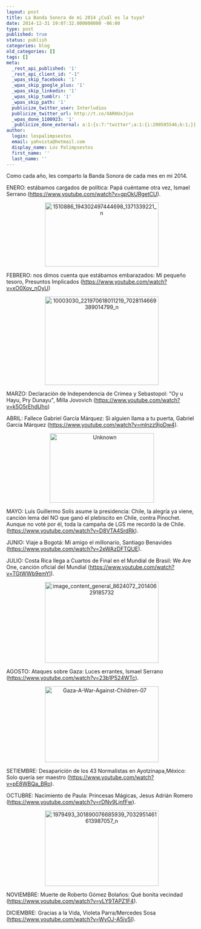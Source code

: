 ```yaml
---
layout: post
title: La Banda Sonora de mi 2014 ¿Cuál es la tuya?
date: 2014-12-31 19:07:32.000000000 -06:00
type: post
published: true
status: publish
categories: blog
old_categories: []
tags: []
meta:
  _rest_api_published: '1'
  _rest_api_client_id: "-1"
  _wpas_skip_facebook: '1'
  _wpas_skip_google_plus: '1'
  _wpas_skip_linkedin: '1'
  _wpas_skip_tumblr: '1'
  _wpas_skip_path: '1'
  publicize_twitter_user: Interludios
  publicize_twitter_url: http://t.co/XARHUxJjus
  _wpas_done_1100923: '1'
  _publicize_done_external: a:1:{s:7:"twitter";a:1:{i:200585546;b:1;}}
author:
  login: lospalimpsestos
  email: yahvista@hotmail.com
  display_name: Los Palimpsestos
  first_name: ''
  last_name: ''
---
```

<p>Como cada año, les comparto la Banda Sonora de cada mes en mi 2014.</p>
<p>ENERO: estábamos cargados de política: Papá cuéntame otra vez, Ismael Serrano (<a href="https://www.facebook.com/l.php?u=https%3A%2F%2Fwww.youtube.com%2Fwatch%3Fv%3DgpOkURgetCU&amp;h=rAQEDfjTf&amp;enc=AZPcrvEe_y4UkkhZZwqS-AVTJnbKzP450IXMZohRmqi-VTqYac7I_EthoU8kELdjUESx31kiSWu6BPDGLJ8yDfmCIe5p3G1u3DhdcM1URJwqM5c8v80EGHjM_V-qxgOQ9U01XubhI_b3PbRKscteNIouPD7rP1HHB6F8HEAQCcBDVw&amp;s=1" target="_blank" rel="nofollow">https://www.youtube.com/watch?v=gpOkURgetCU</a>).</p>
<p style="text-align:center;"><a href="https://lospalimpsestos.files.wordpress.com/2014/12/1510886_194302497444698_1371339221_n.jpg"><img class="alignnone size-medium wp-image-2140" src="{{ site.baseurl }}/assets/1510886_194302497444698_1371339221_n.jpg" alt="1510886_194302497444698_1371339221_n" width="300" height="169" /></a></p>
<p>FEBRERO: nos dimos cuenta que estábamos embarazados: Mi pequeño tesoro, Presuntos Implicados (<a href="https://www.youtube.com/watch?v=xO0Xov_nOyU" target="_blank" rel="nofollow">https://www.youtube.com/watch?v=xO0Xov_nOyU</a>)</p>
<p style="text-align:center;"><a href="https://lospalimpsestos.files.wordpress.com/2014/12/10003030_221970618011219_7028114669389014799_n.jpg"><img class="alignnone size-medium wp-image-2141" src="{{ site.baseurl }}/assets/10003030_221970618011219_7028114669389014799_n.jpg" alt="10003030_221970618011219_7028114669389014799_n" width="300" height="233" /></a></p>
<div class="text_exposed_show">
<p>MARZO: Declaración de Independencia de Crimea y Sebastopol: "Oy u Hayu, Pry Dunayu", Milla Jovovich (<a href="https://www.facebook.com/l.php?u=https%3A%2F%2Fwww.youtube.com%2Fwatch%3Fv%3Dk5O5rEhdUho&amp;h=PAQGiiE_w&amp;enc=AZNEP_UGTsU8FAacaQOfZVJE_Zl69efOowrAyKlK7gc5HGlhr0Wmaf6seG2aGEVTREfZAhptAkpFc6yecc-ujtiPkQe-506kbdTIW0YnGkKZ3haVeYSakPoqA8Yk-XI_aY4E8IN1KdAe6zFXAk5nyig704dPkp34eD9cz648485Vqg&amp;s=1" target="_blank" rel="nofollow">https://www.youtube.com/watch?v=k5O5rEhdUho</a>)</p>
<p>ABRIL: Fallece Gabriel García Márquez: Si alguien llama a tu puerta, Gabriel García Márquez (<a href="https://www.facebook.com/l.php?u=https%3A%2F%2Fwww.youtube.com%2Fwatch%3Fv%3Dmlnzz9joDw4&amp;h=rAQEDfjTf&amp;enc=AZOrBBV8GK8yLO0EQndtM8I_xPcFFNFnS6oS7DGO-kq_7qfezZ_9OEO82X4A0u_8n0ld3ctI98HBtuFkT4wQstq4LMN6rdE_Qc5BL97FWEoeKtPmzW2PJzr3c7np1xYXC4PiQp9GKpxvj_qmWGrim54dZrtYCZQgcLTlOhvprnqDtw&amp;s=1" target="_blank" rel="nofollow">https://www.youtube.com/watch?v=mlnzz9joDw4</a>).</p>
<p style="text-align:center;"><a href="https://lospalimpsestos.files.wordpress.com/2014/12/unknown.jpeg"><img class="alignnone size-full wp-image-2142" src="{{ site.baseurl }}/assets/unknown.jpeg" alt="Unknown" width="275" height="183" /></a></p>
<p>MAYO: Luis Guillermo Solís asume la presidencia: Chile, la alegría ya viene, canción lema del NO que ganó el plebiscito en Chile, contra Pinochet. Aunque no voté por él, toda la campaña de LGS me recordó la de Chile. (<a href="https://www.facebook.com/l.php?u=https%3A%2F%2Fwww.youtube.com%2Fwatch%3Fv%3DD8VTA4SrdRk&amp;h=aAQGpbNZA&amp;enc=AZMtThTVMPSNEciRByZU88Zkyjoo187Tcc7q_ysLO9eL_ifiWmSKMXvce-5P9-NR2BxTnzfW2iHmpexlPu7VhWpjIpU9dTDuN58KY6D9T2m1v3VtEyPf0pw8Xy2KrF8iyA-Tei6EhFYHl11fplgAmeKevYD9hczxk1WeHEULQyp3yg&amp;s=1" target="_blank" rel="nofollow">https://www.youtube.com/watch?v=D8VTA4SrdRk</a>).</p>
<p>JUNIO: Viaje a Bogotá: Mi amigo el millonario, Santiago Benavides (<a href="https://www.facebook.com/l.php?u=https%3A%2F%2Fwww.youtube.com%2Fwatch%3Fv%3D2eWAzDFTQUE&amp;h=OAQFL4HAj&amp;enc=AZNQ_dXq-Uwv-ukjjLOgR4aLNXzYpmX5S0m1gu48fqrrr9rWgN99-dHcvul2t2-obVi52x90tRct5eGoXKSTbbSvXxOpmyDuvFLyvyPcpzrctO0i0_PeanXmuj5Z8frAsgFw2pHrYM_k2z0pyQ4hugzB5FQjpPHV9RqXJi6EXnBcBA&amp;s=1" target="_blank" rel="nofollow">https://www.youtube.com/watch?v=2eWAzDFTQUE</a>).</p>
<p>JULIO: Costa Rica llega a Cuartos de Final en el Mundial de Brasil: We Are One, canción oficial del Mundial (<a href="https://www.facebook.com/l.php?u=https%3A%2F%2Fwww.youtube.com%2Fwatch%3Fv%3DTGtWWb9emYI&amp;h=tAQGejQjr&amp;enc=AZPq0fOA-gEufn-JlUdf7wBkEjRMgRRVHm7ACGW9ttpqlhXyenqrUY1sZT9jCuVdu8Q5gjz6xbEa1mPv1qaNICAlNmlSwxP4wdK4mcdXK20Lq_qXmJnYG_g239H8JZ8EUw-hWROhAzuDYeQtzY3RBoetFLlpQHXXMmkQqRfcLW1umw&amp;s=1" target="_blank" rel="nofollow">https://www.youtube.com/watch?v=TGtWWb9emYI</a>).</p>
<p style="text-align:center;"><a href="https://lospalimpsestos.files.wordpress.com/2014/12/image_content_general_8624072_20140629185732.jpg"><img class="alignnone size-medium wp-image-2143" src="{{ site.baseurl }}/assets/image_content_general_8624072_20140629185732.jpg" alt="image_content_general_8624072_20140629185732" width="300" height="213" /></a></p>
<p>AGOSTO: Ataques sobre Gaza: Luces errantes, Ismael Serrano (<a href="https://www.facebook.com/l.php?u=https%3A%2F%2Fwww.youtube.com%2Fwatch%3Fv%3D23b1P524WTc&amp;h=sAQFtpzBk&amp;enc=AZNzktJuNJRY7emSZqZsyxvx1g--W-g0P2DL44TogITzCoDO0gDyHGMajtE5nz1rz03JJLWPAjdm7Dm8Wvs5O-4LlkGHB6O5O9dYuakuuzHGo36QE02sRELb47B-0hy_gpJ0ByDczLOiOdyLbtu-QyvGpCantBea4Vb6rqHFhVuoNw&amp;s=1" target="_blank" rel="nofollow">https://www.youtube.com/watch?v=23b1P524WTc</a>).</p>
<p style="text-align:center;"><a href="https://lospalimpsestos.files.wordpress.com/2014/12/gaza-a-war-against-children-07.jpg"><img class="alignnone size-medium wp-image-2144" src="{{ site.baseurl }}/assets/gaza-a-war-against-children-07.jpg" alt="Gaza-A-War-Against-Children-07" width="300" height="200" /></a></p>
<p>SETIEMBRE: Desaparición de los 43 Normalistas en Ayotzinapa,México: Solo quería ser maestro (<a href="https://www.youtube.com/watch?v=pE8WBQa_BRo" target="_blank" rel="nofollow">https://www.youtube.com/watch?v=pE8WBQa_BRo</a>).</p>
<p>OCTUBRE: Nacimiento de Paula: Princesas Mágicas, Jesus Adrián Romero (<a href="https://www.youtube.com/watch?v=rDNv9LjnfFw" target="_blank" rel="nofollow">https://www.youtube.com/watch?v=rDNv9LjnfFw</a>).</p>
<p style="text-align:center;"><a href="https://lospalimpsestos.files.wordpress.com/2014/12/1979493_301890076685939_7032951461613987057_n.jpg"><img class="alignnone size-medium wp-image-2145" src="{{ site.baseurl }}/assets/1979493_301890076685939_7032951461613987057_n.jpg" alt="1979493_301890076685939_7032951461613987057_n" width="300" height="199" /></a></p>
<p>NOVIEMBRE: Muerte de Roberto Gómez Bolaños: Qué bonita vecindad (<a href="https://www.youtube.com/watch?v=yLY9TAPZ1F4" target="_blank" rel="nofollow">https://www.youtube.com/watch?v=yLY9TAPZ1F4</a>).</p>
<p>DICIEMBRE: Gracias a la Vida, Violeta Parra/Mercedes Sosa (<a href="https://www.youtube.com/watch?v=WyOJ-A5iv5I" target="_blank" rel="nofollow">https://www.youtube.com/watch?v=WyOJ-A5iv5I</a>).</p>
</div>
